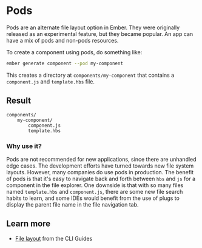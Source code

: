 # Pods

Pods are an alternate file layout option in Ember. They were originally released as an experimental feature, but they became popular. An app can have a mix of pods and non-pods resources.

To create a component using pods, do something like: 

```sh
ember generate component --pod my-component
```

This creates a directory at `components/my-component` that contains a `component.js` and `template.hbs` file.

## Result

```text
components/
    my-component/
        component.js
        template.hbs
```

### Why use it?

Pods are not recommended for new applications, since there are unhandled edge cases. The development efforts have turned towards new file system layouts. However, many companies do use pods in production. The benefit of pods is that it's easy to navigate back and forth between `hbs` and `js` for a component in the file explorer. One downside is that with so many files named `template.hbs` and `component.js`, there are some new file search habits to learn, and some IDEs would benefit from the use of plugs to display the parent file name in the file navigation tab.

## Learn more

- [File layout](https://cli.emberjs.com/release/advanced-use/project-layouts/) from the CLI Guides
